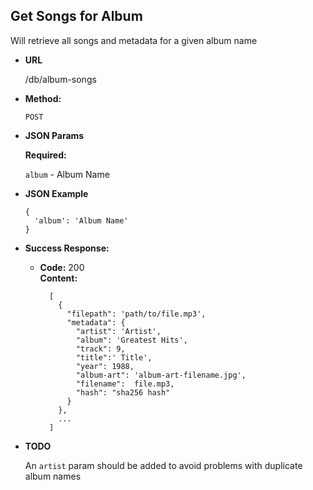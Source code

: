 **Get Songs for Album**
----
  Will retrieve all songs and metadata for a given album name

* **URL**

  /db/album-songs

* **Method:**

  `POST`

*  **JSON Params**

   **Required:**

   `album` - Album Name

* **JSON Example**

  ```
  {
    'album': 'Album Name'
  }
  ```

* **Success Response:**

  * **Code:** 200 <br />
    **Content:**

    ```
      [
        {
          "filepath": 'path/to/file.mp3',
          "metadata": {
            "artist": 'Artist',
            "album": 'Greatest Hits',
            "track": 9,
            "title":' Title',
            "year": 1988,
            "album-art": 'album-art-filename.jpg',
            "filename":  file.mp3,
            "hash": "sha256 hash"
          }
        },
        ...
      ]
    ```

* **TODO**

  An `artist` param should be added to avoid problems with duplicate album names
